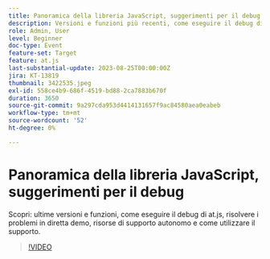 ```yaml
---
title: Panoramica della libreria JavaScript, suggerimenti per il debug
description: Versioni e funzioni più recenti, come eseguire il debug di at.js, risolvere i problemi in diretta demo, risorse di supporto autonomo e come interagire con il supporto.
role: Admin, User
level: Beginner
doc-type: Event
feature-set: Target
feature: at.js
last-substantial-update: 2023-08-25T00:00:00Z
jira: KT-13819
thumbnail: 3422535.jpeg
exl-id: 558ce4b9-686f-4519-bd88-2ca7883b670f
duration: 3650
source-git-commit: 9a297cda953d4414131657f9ac84580aea0eabeb
workflow-type: tm+mt
source-wordcount: '52'
ht-degree: 0%

---
```


# Panoramica della libreria JavaScript, suggerimenti per il debug

Scopri: ultime versioni e funzioni, come eseguire il debug di at.js, risolvere i problemi in diretta demo, risorse di supporto autonomo e come utilizzare il supporto.

>[!VIDEO](https://video.tv.adobe.com/v/3422535/?learn=on)
